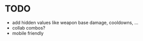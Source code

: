 # TODO
- add hidden values like weapon base damage, cooldowns, ...
- collab combos?
- mobile friendly